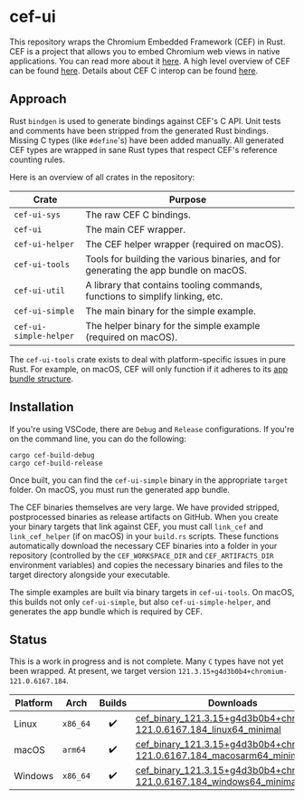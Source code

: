# cef-ui

This repository wraps the Chromium Embedded Framework (CEF) in Rust. CEF is a project that allows you to embed Chromium web views in native applications. You can read more about it [here](https://github.com/chromiumembedded/cef). A high level overview of CEF can be found [here](https://bitbucket.org/chromiumembedded/cef/wiki/GeneralUsage). Details about CEF C interop can be found [here](https://bitbucket.org/chromiumembedded/cef/wiki/UsingTheCAPI.md).

## Approach

Rust `bindgen` is used to generate bindings against CEF's C API. Unit tests and comments have been stripped from the generated Rust bindings. Missing C types (like `#define`'s) have been added manually. All generated CEF types are wrapped in sane Rust types that respect CEF's reference counting rules.

Here is an overview of all crates in the repository:

| Crate | Purpose |
| --- | --- |
| `cef-ui-sys` | The raw CEF C bindings. |
| `cef-ui` | The main CEF wrapper. |
| `cef-ui-helper` | The CEF helper wrapper (required on macOS). |
| `cef-ui-tools` | Tools for building the various binaries, and for generating the app bundle on macOS. |
| `cef-ui-util` | A library that contains tooling commands, functions to simplify linking, etc. |
| `cef-ui-simple` | The main binary for the simple example. |
| `cef-ui-simple-helper` | The helper binary for the simple example (required on macOS). |

The `cef-ui-tools` crate exists to deal with platform-specific issues in pure Rust. For example, on macOS, CEF will only function if it adheres to its [app bundle structure](https://bitbucket.org/chromiumembedded/cef/wiki/GeneralUsage.md#markdown-header-macos).

## Installation

If you're using VSCode, there are `Debug` and `Release` configurations. If you're on the command line, you can do the following:

```
cargo cef-build-debug
cargo cef-build-release
```

Once built, you can find the `cef-ui-simple` binary in the appropriate `target` folder. On macOS, you must run the generated app bundle.

The CEF binaries themselves are very large. We have provided stripped, postprocessed binaries as release artifacts on GitHub. When you create your binary targets that link against CEF, you must call `link_cef` and `link_cef_helper` (if on macOS) in your `build.rs` scripts. These functions automatically download the necessary CEF binaries into a folder in your repository (controlled by the `CEF_WORKSPACE_DIR` and `CEF_ARTIFACTS_DIR` environment variables) and copies the necessary binaries and files to the target directory alongside your executable.

The simple examples are built via binary targets in `cef-ui-tools`. On macOS, this builds not only `cef-ui-simple`, but also `cef-ui-simple-helper`, and generates the app bundle which is required by CEF.

## Status

This is a work in progress and is not complete. Many `C` types have not yet been wrapped. At present, we target version `121.3.15+g4d3b0b4+chromium-121.0.6167.184`.

| Platform | Arch | Builds | Downloads |
| --- | --- | :---: | --- |
| Linux | `x86_64` | :heavy_check_mark: | [cef_binary_121.3.15+g4d3b0b4+chromium-121.0.6167.184_linux64_minimal](https://cef-builds.spotifycdn.com/cef_binary_121.3.15%2Bg4d3b0b4%2Bchromium-121.0.6167.184_linux64_minimal.tar.bz2) |
| macOS | `arm64` | :heavy_check_mark: | [cef_binary_121.3.15+g4d3b0b4+chromium-121.0.6167.184_macosarm64_minimal](https://cef-builds.spotifycdn.com/cef_binary_121.3.15%2Bg4d3b0b4%2Bchromium-121.0.6167.184_macosarm64_minimal.tar.bz2)
| Windows | `x86_64` | :heavy_check_mark: | [cef_binary_121.3.15+g4d3b0b4+chromium-121.0.6167.184_windows64_minimal](https://cef-builds.spotifycdn.com/cef_binary_121.3.15%2Bg4d3b0b4%2Bchromium-121.0.6167.184_windows64_minimal.tar.bz2) |
